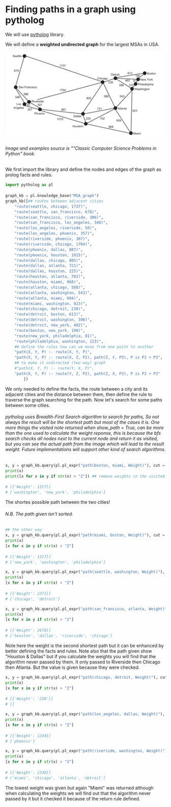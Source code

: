 # Finding paths in a graph using pytholog

We will use [pytholog](https://github.com/MNoorFawi/pytholog) library.

We will define a **weighted undirected graph** for the largest MSAs in USA.

![](/images/msa_usa.png)

###### Image and examples source is ""Classic Computer Science Problems in Python" book.

We first import the library and define the nodes and edges of the graph as prolog facts and rules.

```python
import pytholog as pl

graph_kb = pl.knowledge_base("MSA_graph")
graph_kb([## routes between adjacent cities
    "route(seattle, chicago, 1737)",
    "route(seattle, san_francisco, 678)",
    "route(san_francisco, riverside, 386)",
    "route(san_francisco, los_angeles, 348)",
    "route(los_angeles, riverside, 50)",
    "route(los_angeles, phoenix, 357)",
    "route(riverside, phoenix, 307)",
    "route(riverside, chicago, 1704)",
    "route(phoenix, dallas, 887)",
    "route(phoenix, houston, 1015)",
    "route(dallas, chicago, 805)",
    "route(dallas, atlanta, 721)",
    "route(dallas, houston, 225)",
    "route(houston, atlanta, 702)",
    "route(houston, miami, 968)",
    "route(atlanta, chicago, 588)",
    "route(atlanta, washington, 543)",
    "route(atlanta, miami, 604)",
    "route(miami, washington, 923)",
    "route(chicago, detroit, 238)",
    "route(detroit, boston, 613)",
    "route(detroit, washington, 396)",
    "route(detroit, new_york, 482)",
    "route(boston, new_york, 190)",
    "route(new_york, philadelphia, 81)",
    "route(philadelphia, washington, 123)",
	## define the rules how can we move from one point to another 
    "path(X, Y, P) :- route(X, Y, P)",
    "path(X, Y, P) :- route(X, Z, P2), path(Z, Y, P3), P is P2 + P3",
	## to make it undirected (two-way) graph
    #"path(X, Y, P) :- route(Y, X, P)",
    "path(X, Y, P) :- route(Y, Z, P2), path(Z, X, P3), P is P2 + P3"
        ])
```

We only needed to define the facts, the route between a city and its adjacent cities and the distance between them, 
then define the rule to traverse the graph searching for the path. 
Now let's search for some paths between some cities.

###### pytholog uses Breadth-First Search algorithm to search for paths, So not always the result will be the shortest path but most of the cases it is. One more things the visited note returned when show_path = True, can be more than the one used to calculate the weight reponse, this is because the bfs search checks all nodes next to the current node and return it as visited, but you can see the actual path from the image which will lead to the result weight. Future implementations will support other kind of search algorithms. 

```python
x, y = graph_kb.query(pl.pl_expr("path(boston, miami, Weight)"), cut = True, show_path = True) ## cut argument to stop searching when a path is found
print(x)
print([x for x in y if str(x) > "Z"]) ## remove weights in the visited nodes

# [{'Weight': 1317}]
# ['washington', 'new_york', 'philadelphia']
```

The shortes possible path between the two cities!
###### N.B. The path given isn't sorted.

```python
## the other way
x, y = graph_kb.query(pl.pl_expr("path(miami, boston, Weight)"), cut = True, show_path = True)
print(x)
[x for x in y if str(x) > "Z"]

# [{'Weight': 1317}]
# ['new_york', 'washington', 'philadelphia']
```

```python
x, y = graph_kb.query(pl.pl_expr("path(seattle, washington, Weight)"), cut = True, show_path = True)
print(x)
[x for x in y if str(x) > "Z"]

# [{'Weight': 2371}]
# ['chicago', 'detroit']
```

```python
x, y = graph_kb.query(pl.pl_expr("path(san_francisco, atlanta, Weight)"), cut = True, show_path = True)
print(x)
[x for x in y if str(x) > "Z"]

# [{'Weight': 2678}]
# ['houston', 'dallas', 'riverside', 'chicago']
``` 

Note here the weight is the second shortest path but it can be enhanced by better defining the facts and rules.
Note also that the path given show "Houston & Dallas" but if you calculate the weights you will find that the algorithm never passed by them. It only passed to Riverside then Chicago then Atlanta.
But the value is given because they were checked.

```python
x, y = graph_kb.query(pl.pl_expr("path(chicago, detroit, Weight)"), cut = True, show_path = True)
print(x)
[x for x in y if str(x) > "Z"]

# [{'Weight': '238'}]
# []
```

```python
x, y = graph_kb.query(pl.pl_expr("path(los_angeles, dallas, Weight)"), cut = True, show_path = True)
print(x)
[x for x in y if str(x) > "Z"]

# [{'Weight': 1244}]
# ['phoenix']
```

```python
x, y = graph_kb.query(pl.pl_expr("path(riverside, washington, Weight)"), cut = True, show_path = True)
print(x)
[x for x in y if str(x) > "Z"]

# [{'Weight': 2338}]
# ['miami', 'chicago', 'atlanta', 'detroit']
```

The lowest weight was given but again "Miami" was returned although when calculating the weights we will find out that the algorithm never passed by it but it checked it because of the return rule defined.
